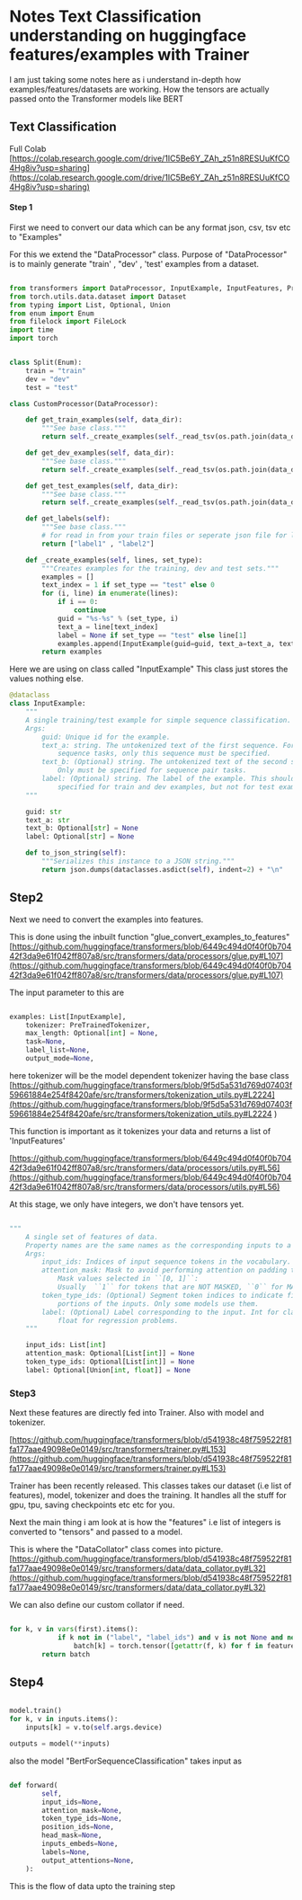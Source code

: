 # Notes Text Classification understanding on huggingface features/examples with Trainer


I am just taking some notes here as i understand in-depth 
how examples/features/datasets are working.
How the tensors are actually passed onto the Transformer models like BERT

## Text Classification

Full Colab [https://colab.research.google.com/drive/1IC5Be6Y_ZAh_z51n8RESUuKfCO4Hg8iv?usp=sharing](https://colab.research.google.com/drive/1IC5Be6Y_ZAh_z51n8RESUuKfCO4Hg8iv?usp=sharing)


#### Step 1
First we need to convert our data which can be any format json, csv, tsv etc to "Examples"

For this we extend the "DataProcessor" class. 
Purpose of "DataProcessor" is to mainly generate "train' , "dev' , 'test' examples from a dataset.

```python

from transformers import DataProcessor, InputExample, InputFeatures, PreTrainedTokenizer, glue_convert_examples_to_features
from torch.utils.data.dataset import Dataset
from typing import List, Optional, Union
from enum import Enum
from filelock import FileLock
import time
import torch


class Split(Enum):
    train = "train"
    dev = "dev"
    test = "test"

class CustomProcessor(DataProcessor):

    def get_train_examples(self, data_dir):
        """See base class."""
        return self._create_examples(self._read_tsv(os.path.join(data_dir, "train.tsv")), "train")

    def get_dev_examples(self, data_dir):
        """See base class."""
        return self._create_examples(self._read_tsv(os.path.join(data_dir, "dev.tsv")), "dev")

    def get_test_examples(self, data_dir):
        """See base class."""
        return self._create_examples(self._read_tsv(os.path.join(data_dir, "test.tsv")), "test")

    def get_labels(self):
        """See base class."""
        # for read in from your train files or seperate json file for labels
        return ["label1" , "label2"]

    def _create_examples(self, lines, set_type):
        """Creates examples for the training, dev and test sets."""
        examples = []
        text_index = 1 if set_type == "test" else 0
        for (i, line) in enumerate(lines):
            if i == 0:
                continue
            guid = "%s-%s" % (set_type, i)
            text_a = line[text_index]
            label = None if set_type == "test" else line[1]
            examples.append(InputExample(guid=guid, text_a=text_a, text_b=None, label=label))
        return examples

```

Here we are using on class called "InputExample"
This class just stores the values nothing else.

```python
@dataclass
class InputExample:
    """
    A single training/test example for simple sequence classification.
    Args:
        guid: Unique id for the example.
        text_a: string. The untokenized text of the first sequence. For single
            sequence tasks, only this sequence must be specified.
        text_b: (Optional) string. The untokenized text of the second sequence.
            Only must be specified for sequence pair tasks.
        label: (Optional) string. The label of the example. This should be
            specified for train and dev examples, but not for test examples.
    """

    guid: str
    text_a: str
    text_b: Optional[str] = None
    label: Optional[str] = None

    def to_json_string(self):
        """Serializes this instance to a JSON string."""
        return json.dumps(dataclasses.asdict(self), indent=2) + "\n"
```

## Step2

Next we need to convert the examples into features.

This is done using the inbuilt function "glue_convert_examples_to_features" [https://github.com/huggingface/transformers/blob/6449c494d0f40f0b70442f3da9e61f042ff807a8/src/transformers/data/processors/glue.py#L107](https://github.com/huggingface/transformers/blob/6449c494d0f40f0b70442f3da9e61f042ff807a8/src/transformers/data/processors/glue.py#L107)


The input parameter to this are

```python

examples: List[InputExample],
    tokenizer: PreTrainedTokenizer,
    max_length: Optional[int] = None,
    task=None,
    label_list=None,
    output_mode=None,

```

here tokenizer will be the model dependent tokenizer having the base class [https://github.com/huggingface/transformers/blob/9f5d5a531d769d07403f59661884e254f8420afe/src/transformers/tokenization_utils.py#L2224](https://github.com/huggingface/transformers/blob/9f5d5a531d769d07403f59661884e254f8420afe/src/transformers/tokenization_utils.py#L2224
)


This function is important as it tokenizes your data and returns a list of 'InputFeatures'

[https://github.com/huggingface/transformers/blob/6449c494d0f40f0b70442f3da9e61f042ff807a8/src/transformers/data/processors/utils.py#L56](https://github.com/huggingface/transformers/blob/6449c494d0f40f0b70442f3da9e61f042ff807a8/src/transformers/data/processors/utils.py#L56)

At this stage, we only have integers, we don't have tensors yet.

```python

"""
    A single set of features of data.
    Property names are the same names as the corresponding inputs to a model.
    Args:
        input_ids: Indices of input sequence tokens in the vocabulary.
        attention_mask: Mask to avoid performing attention on padding token indices.
            Mask values selected in ``[0, 1]``:
            Usually  ``1`` for tokens that are NOT MASKED, ``0`` for MASKED (padded) tokens.
        token_type_ids: (Optional) Segment token indices to indicate first and second
            portions of the inputs. Only some models use them.
        label: (Optional) Label corresponding to the input. Int for classification problems,
            float for regression problems.
    """

    input_ids: List[int]
    attention_mask: Optional[List[int]] = None
    token_type_ids: Optional[List[int]] = None
    label: Optional[Union[int, float]] = None

```

### Step3 

Next these features are directly fed into Trainer.
Also with model and tokenizer. 

[https://github.com/huggingface/transformers/blob/d541938c48f759522f81fa177aae49098e0e0149/src/transformers/trainer.py#L153](https://github.com/huggingface/transformers/blob/d541938c48f759522f81fa177aae49098e0e0149/src/transformers/trainer.py#L153)


Trainer has been recently released. This classes takes our dataset (i.e list of features), model, tokenizer and does the training. 
It handles all the stuff for gpu, tpu, saving checkpoints etc etc for you.


Next the main thing i am look at is how the "features" i.e list of integers is converted to "tensors" and passed to a model.

This is where the "DataCollator" class comes into picture.
[https://github.com/huggingface/transformers/blob/d541938c48f759522f81fa177aae49098e0e0149/src/transformers/data/data_collator.py#L32](https://github.com/huggingface/transformers/blob/d541938c48f759522f81fa177aae49098e0e0149/src/transformers/data/data_collator.py#L32)

We can also define our custom collator if need. 

```python

for k, v in vars(first).items():
            if k not in ("label", "label_ids") and v is not None and not isinstance(v, str):
                batch[k] = torch.tensor([getattr(f, k) for f in features], dtype=torch.long)
        return batch

```


## Step4 

```python

model.train()
for k, v in inputs.items():
    inputs[k] = v.to(self.args.device)

outputs = model(**inputs)

```

also the model "BertForSequenceClassification" takes input as 

```python

def forward(
        self,
        input_ids=None,
        attention_mask=None,
        token_type_ids=None,
        position_ids=None,
        head_mask=None,
        inputs_embeds=None,
        labels=None,
        output_attentions=None,
    ):

```


This is the flow of data upto the training step










